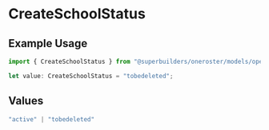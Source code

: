 # CreateSchoolStatus

## Example Usage

```typescript
import { CreateSchoolStatus } from "@superbuilders/oneroster/models/operations";

let value: CreateSchoolStatus = "tobedeleted";
```

## Values

```typescript
"active" | "tobedeleted"
```